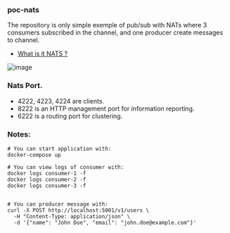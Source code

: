 
### poc-nats

The repository is only simple exemple of pub/sub with NATs where 3 consumers subscribed in the channel, and one producer create messages to channel.
* [What is it NATS ?](https://docs.nats.io/nats-concepts/what-is-nats)
  
![image](https://github.com/user-attachments/assets/874889b5-7338-4632-b6d1-2ec2e6064d1a)


### Nats Port.

- 4222, 4223, 4224 are clients.
- 8222 is an HTTP management port for information reporting.
- 6222 is a routing port for clustering.

### Notes:

```shell
# You can start application with:
docker-compose up

# You can view logs of consumer with:
docker logs consumer-1 -f
docker logs consumer-2 -f
docker logs consumer-3 -f


# You can producer message with:
curl -X POST http://localhost:5001/v1/users \
  -H "Content-Type: application/json" \
  -d '{"name": "John Doe", "email": "john.doe@example.com"}'
```
